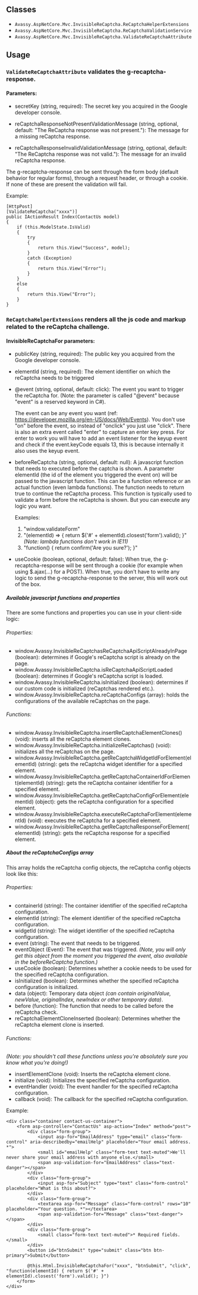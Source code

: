 ## Classes

- `Avassy.AspNetCore.Mvc.InvisibleReCaptcha.ReCaptchaHelperExtensions`
- `Avassy.AspNetCore.Mvc.InvisibleReCaptcha.ReCaptchaValidationService`
- `Avassy.AspNetCore.Mvc.InvisibleReCaptcha.ValidateReCaptchaAttribute`

## Usage

### `ValidateReCaptchaAttribute` validates the g-recaptcha-response.
#### Parameters:

- secretKey (string, required): The secret key you acquired in the Google developer console.

- reCaptchaResponseNotPresentValidationMessage (string, optional, default: "The ReCaptcha response was not present."): The message for a missing reCaptcha response.

- reCaptchaResponseInvalidValidationMessage (string, optional, default: "The ReCaptcha response was not valid."): The message for an invalid reCaptcha response.


The g-recaptcha-response can be sent through the form body (default behavior for regular forms), through a request header, or through a cookie. If none of these are present the validation will fail.

Example:

    [HttpPost]
    [ValidateReCaptcha("xxxx")]
    public IActionResult Index(ContactUs model)
    {
        if (this.ModelState.IsValid)
        {
            try
            {
                return this.View("Success", model);
            }
            catch (Exception)
            {
                return this.View("Error");
            }
        }
        else
        {
            return this.View("Error");
        }
    }

### `ReCaptchaHelperExtensions` renders all the js code and markup related to the reCaptcha challenge.

#### InvisibleReCaptchaFor parameters:

- publicKey (string, required): The public key you acquired from the Google developer console.

- elementId (string, required): The element identifier on which the reCaptcha needs to be triggered

- @event (string, optional, default: click): The event you want to trigger the reCaptcha for. (Note: the parameter is called "@event" because "event" is a reserved keyword in C#).

   The event can be any event you want (ref: https://developer.mozilla.org/en-US/docs/Web/Events). You don't use "on" before the event, so instead of "onclick" you just use "click". There is also an extra event called "enter" to capture an enter key press. For enter to work you will have to add an event listener for the keyup event and check if the event.keyCode equals 13, this is because internally it also uses the keyup event.

- beforeReCaptcha (string, optional, default: null): A javascript function that needs to executed before the captcha is shown. A parameter elementId (the id of the element you triggered the event on) will be passed to the javascript function. This can be a function reference or an actual function (even lambda functions). The function needs to return true to continue the reCaptcha process. This function is typically used to validate a form before the reCaptcha is shown. But you can execute any logic you want.

   Examples:

   1. "window.validateForm"
   2. "(elementId) => { return $('#' + elementId).closest('form').valid(); }" *(Note: lambda functions don't work in IE11)*
   3. "function() { return confirm('Are you sure?'); }"
   
   
- useCookie (boolean, optional, default: false): When true, the g-recaptcha-response will be sent through a cookie (for example when using $.ajax(...) for a POST). When true, you don't have to write any logic to send the g-recaptcha-response to the server, this will work out of the box.

##### Available javascript functions and properties

There are some functions and properties you can use in your client-side logic:

###### Properties:

- window.Avassy.InvisibleReCaptchasReCaptchaApiScriptAlreadyInPage (boolean): determines if Google's reCaptcha script is already on the page.
- window.Avassy.InvisibleReCaptcha.isReCaptchaApiScriptLoaded (boolean): determines if Google's reCaptcha script is loaded.
- window.Avassy.InvisibleReCaptcha.isInitialized (boolean): determines if our custom code is initialized (reCaptchas rendered etc.).
- window.Avassy.InvisibleReCaptcha.reCaptchaConfigs (array): holds the configurations of the available reCaptchas on the page.

###### Functions:

- window.Avassy.InvisibleReCaptcha.insertReCaptchaElementClones() (void): inserts all the reCaptcha element clones.
- window.Avassy.InvisibleReCaptcha.initializeReCaptchas() (void): initializes all the reCaptchas on the page.
- window.Avassy.InvisibleReCaptcha.getReCaptchaWidgetIdForElement(elementId) (string): gets the reCaptcha widget identifier for a specified element.
- window.Avassy.InvisibleReCaptcha.getReCaptchaContainerIdForElement(elementId) (string): gets the reCaptcha container identifier for a specified element.
- window.Avassy.InvisibleReCaptcha.getReCaptchaConfigForElement(elementId) (object): gets the reCaptcha configuration for a specified element.
- window.Avassy.InvisibleReCaptcha.executeReCaptchaForElement(elementId) (void): executes the reCaptcha for a specified element.
- window.Avassy.InvisibleReCaptcha.getReCaptchaResponseForElement(elementId) (string): gets the reCaptcha response for a specified element.

##### About the reCaptchaConfigs array

This array holds the reCaptcha config objects, the reCaptcha config objects look like this:

###### Properties:

- containerId (string): The container identifier of the specified reCaptcha configuration.
- elementId (string): The element identifier of the specified reCaptcha configuration.
- widgetId (string): The widget identifier of the specified reCaptcha configuration.
- event (string): The event that needs to be triggered.
- eventObject (Event): The event that was triggered. *(Note, you will only get this object from the moment you triggered the event, also available in the beforeReCaptcha function.)*
- useCookie (boolean): Determines whether a cookie needs to be used for the specified reCaptcha configuration.
- isInitialized (boolean): Determines whether the specified reCaptcha configuration is initialized.
- data (object): Temporary data object *(can contain originalValue, newValue, originalIndex, newIndex or other temporary data)*.
- before (function): The function that needs to be called before the reCaptcha check.
- reCaptchaElementCloneInserted (boolean): Determines whether the reCaptcha element clone is inserted.

###### Functions:

*(Note: you shouldn't call these functions unless you're absolutely sure you know what you're doing!)*

- insertElementClone (void): Inserts the reCaptcha element clone.
- initialize (void): Initializes the specified reCaptcha configuration.
- eventHandler (void): The event handler for the specified reCaptcha configuration.
- callback (void): The callback for the specified reCaptcha configuration.

Example:

    <div class="container contact-us-container">
        <form asp-controller="ContactUs" asp-action="Index" method="post">
            <div class="form-group">
                <input asp-for="EmailAddress" type="email" class="form-control" aria-describedby="emailHelp" placeholder="Your email address. *">
                <small id="emailHelp" class="form-text text-muted">We'll never share your email address with anyone else.</small>
                <span asp-validation-for="EmailAddress" class="text-danger"></span>
            </div>
            <div class="form-group">
                <input asp-for="Subject" type="text" class="form-control" placeholder="What is this about?">
            </div>
            <div class="form-group">
                <textarea asp-for="Message" class="form-control" rows="10" placeholder="Your question. *"></textarea>
                <span asp-validation-for="Message" class="text-danger"></span>
            </div>
            <div class="form-group">
                <small class="form-text text-muted">* Required fields.</small>
            </div>
            <button id="btnSubmit" type="submit" class="btn btn-primary">Submit</button>

            @this.Html.InvisibleReCaptchaFor("xxxx", "btnSubmit", "click", "function(elementId) { return $('#' + elementId).closest('form').valid(); }")
        </form>
    </div>
